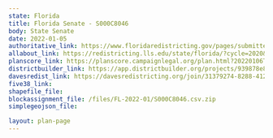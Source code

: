 ```yaml
---
state: Florida
title: Florida Senate - S000C8046
body: State Senate
date: 2022-01-05
authoritative_link: https://www.floridaredistricting.gov/pages/submitted-plans
allabout_link: https://redistricting.lls.edu/state/florida/?cycle=2020&level=State%20Upper&startdate=
planscore_link: ​​https://planscore.campaignlegal.org/plan.html?20220106T144127.224308058Z
districtbuilder_link: https://app.districtbuilder.org/projects/939878e8-dfc3-4177-8f99-a08807ca4395
davesredist_link: https://davesredistricting.org/join/31379274-8288-412d-ba91-342ecdb6926c
five38_link:
shapefile_file:
blockassignment_file: /files/FL-2022-01/S000C8046.csv.zip
simplegeojson_file:

layout: plan-page
---
```


